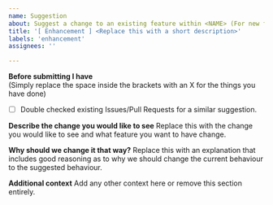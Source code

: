 ```yaml
---
name: Suggestion
about: Suggest a change to an existing feature within <NAME> (For new feature use the Feature request template)
title: '[ Enhancement ] <Replace this with a short description>'
labels: 'enhancement'
assignees: ''

---
```


**Before submitting I have**\
(Simply replace the space inside the brackets with an X for the things you have done)
- [ ] Double checked existing Issues/Pull Requests for a similar suggestion.

**Describe the change you would like to see**
Replace this with the change you would like to see and what feature you want to have change.

**Why should we change it that way?**
Replace this with an explanation that includes good reasoning as to why we should change the current behaviour to the suggested behaviour.

**Additional context**
Add any other context here or remove this section entirely.
